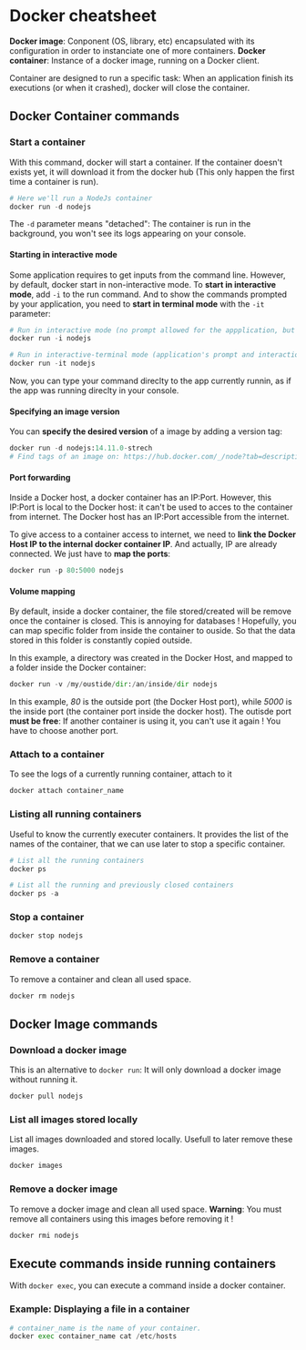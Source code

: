 # Docker cheatsheet

**Docker image**: Conponent (OS, library, etc) encapsulated with its configuration in order to instanciate one of more containers.
**Docker container**: Instance of a docker image, running on a Docker client.

Container are designed to run a specific task: When an application finish its executions (or when it crashed), docker will close the container.

## Docker Container commands

### Start a container
With this command, docker will start a container. If the container doesn't exists yet, it will download it from the docker hub (This only happen the first time a container is run).
```Python
# Here we'll run a NodeJs container
docker run -d nodejs
```
The `-d` parameter means "detached": The container is run in the background, you won't see its logs appearing on your console.

#### Starting in interactive mode
Some application requires to get inputs from the command line. However, by default, docker start in non-interactive mode. To **start in interactive mode**, add `-i` to the run command. And to show the commands prompted by your application, you need to **start in terminal mode** with the `-it` parameter:

```Python
# Run in interactive mode (no prompt allowed for the appplication, but interactiond are allowed)
docker run -i nodejs

# Run in interactive-terminal mode (application's prompt and interactions are allowed)
docker run -it nodejs
```
Now, you can type your command direclty to the app currently runnin, as if the app was running direclty in your console.

#### Specifying an image version
You can **specify the desired version** of a image by adding a version tag:
```Python
docker run -d nodejs:14.11.0-strech
# Find tags of an image on: https://hub.docker.com/_/node?tab=description
```

#### Port forwarding
Inside a Docker host, a docker container has an IP:Port. However, this IP:Port is local to the Docker host: it can't be used to acces to the container from internet. The Docker host has an IP:Port accessible from the internet. 

To give access to a container access to internet, we need to **link the Docker Host IP to the internal docker container IP**. And actually, IP are already connected. We just have to **map the ports**:

```Python
docker run -p 80:5000 nodejs
```

#### Volume mapping
By default, inside a docker container, the file stored/created will be remove once the container is closed. This is annoying for databases ! Hopefully, you can map specific folder from inside the container to ouside. So that the data stored in this folder is constantly copied outside.

In this example, a directory was created in the Docker Host, and mapped to a folder inside the Docker container:
```Python
docker run -v /my/oustide/dir:/an/inside/dir nodejs
```

In this example, *80* is the outside port (the Docker Host port), while *5000* is the inside port (the container port inside the docker host). The outisde port **must be free**: If another container is using it, you can't use it again ! You have to choose another port.

### Attach to a container
To see the logs of a currently running container, attach to it
```Python
docker attach container_name
```

### Listing all running containers
Useful to know the currently executer containers. It provides the list of the names of the container, that we can use later to stop a specific container.
```Python
# List all the running containers
docker ps

# List all the running and previously closed containers
docker ps -a
```

### Stop a container
```Python
docker stop nodejs
```

### Remove a container
To remove a container and clean all used space.
```Python
docker rm nodejs
```

## Docker Image commands

### Download a docker image
This is an alternative to `docker run`: It will only download a docker image without running it.
```Python
docker pull nodejs
```

### List all images stored locally
List all images downloaded and stored locally. Usefull to later remove these images.
```Python
docker images
```

### Remove a docker image
To remove a docker image and clean all used space.
**Warning**: You must remove all containers using this images before removing it !
```Python
docker rmi nodejs
```

## Execute commands inside running containers

With `docker exec`, you can execute a command inside a docker container.
### Example: Displaying a file in a container
```Python
# container_name is the name of your container.
docker exec container_name cat /etc/hosts
```

